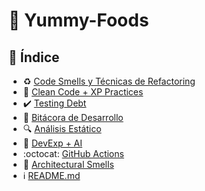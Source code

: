 # :bento: Yummy-Foods 

## :ledger: Índice 
* :recycle: [Code Smells y Técnicas de Refactoring](markdown/codesmells-refactor-techniques.md)
* :soap: [Clean Code + XP Practices](markdown/clean-code-xp-practices.md) 
* :heavy_check_mark: [Testing Debt](markdown/TestingDebt.md) 
* :construction: [Bitácora de Desarrollo](markdown/changelog.md) 
* :mag: [Análisis Estático](markdown/static-analysis.md) 
* :robot: [DevExp + AI](markdown/devexp-ai.md) 
* :octocat: [GitHub Actions](markdown/github-actions.md)
* :nose: [Architectural Smells](markdown/architectural-smells.md) 
* :information_source: [README.md](README.md)